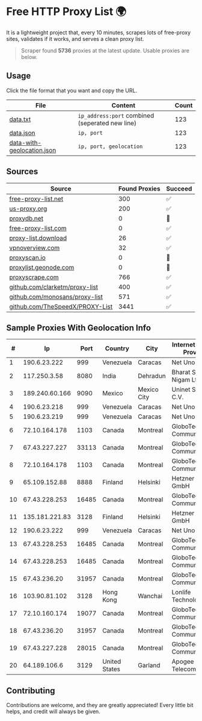 
# Free HTTP Proxy List 🌍

It is a lightweight project that, every 10 minutes, scrapes lots of free-proxy sites, validates if it works, and serves a clean proxy list.


> Scraper found **5736** proxies at the latest update. Usable proxies are below.

## Usage

Click the file format that you want and copy the URL.


|File|Content|Count|
|----|-------|-----|
|[data.txt](https://raw.githubusercontent.com/themiralay/Proxy-List-World/master/data.txt)|`ip_address:port` combined (seperated new line)|123|
|[data.json](https://raw.githubusercontent.com/themiralay/Proxy-List-World/master/data.json)|`ip, port`|123|
|[data-with-geolocation.json](https://raw.githubusercontent.com/themiralay/Proxy-List-World/master/data-with-geolocation.json)|`ip, port, geolocation`|123|

## Sources

|Source|Found Proxies|Succeed|
|------|-------------|-------|
|[free-proxy-list.net](https://free-proxy-list.net)|300|✅|
|[us-proxy.org](https://www.us-proxy.org)|200|✅|
|[proxydb.net](http://proxydb.net)|0|🚫|
|[free-proxy-list.com](https://free-proxy-list.com/?page=&port=&type%5B%5D=http&type%5B%5D=https&up_time=0&search=Search)|0|✅|
|[proxy-list.download](https://www.proxy-list.download/HTTP)|26|✅|
|[vpnoverview.com](https://vpnoverview.com/privacy/anonymous-browsing/free-proxy-servers)|32|✅|
|[proxyscan.io](https://www.proxyscan.io)|0|🚫|
|[proxylist.geonode.com](https://proxylist.geonode.com/api/proxy-list?limit=300&page=1&sort_by=lastChecked&sort_type=desc&protocols=http,https)|0|🚫|
|[proxyscrape.com](https://api.proxyscrape.com/v2/?request=displayproxies&protocol=http&timeout=10000&country=all&ssl=all&anonymity=all)|766|✅|
|[github.com/clarketm/proxy-list](https://raw.githubusercontent.com/clarketm/proxy-list/master/proxy-list-raw.txt)|400|✅|
|[github.com/monosans/proxy-list](https://raw.githubusercontent.com/monosans/proxy-list/main/proxies/http.txt)|571|✅|
|[github.com/TheSpeedX/PROXY-List](https://raw.githubusercontent.com/TheSpeedX/PROXY-List/master/http.txt)|3441|✅|


## Sample Proxies With Geolocation Info

|#|Ip|Port|Country|City|Internet Service Provider|
|-|--|----|-------|----|-------------------------|
|1|190.6.23.222|999|Venezuela|Caracas|Net Uno|
|2|117.250.3.58|8080|India|Dehradun|Bharat Sanchar Nigam Ltd|
|3|189.240.60.166|9090|Mexico|Mexico City|Uninet S.A. de C.V.|
|4|190.6.23.218|999|Venezuela|Caracas|Net Uno|
|5|190.6.23.219|999|Venezuela|Caracas|Net Uno|
|6|72.10.164.178|1103|Canada|Montreal|GloboTech Communications|
|7|67.43.227.227|33113|Canada|Montreal|GloboTech Communications|
|8|72.10.164.178|1103|Canada|Montreal|GloboTech Communications|
|9|65.109.152.88|8888|Finland|Helsinki|Hetzner Online GmbH|
|10|67.43.228.253|16485|Canada|Montreal|GloboTech Communications|
|11|135.181.221.83|3128|Finland|Helsinki|Hetzner Online GmbH|
|12|190.6.23.222|999|Venezuela|Caracas|Net Uno|
|13|67.43.228.253|16485|Canada|Montreal|GloboTech Communications|
|14|67.43.228.253|16485|Canada|Montreal|GloboTech Communications|
|15|67.43.236.20|31957|Canada|Montreal|GloboTech Communications|
|16|103.90.81.102|3128|Hong Kong|Wanchai|Lonlife Technology Co.|
|17|72.10.160.174|19077|Canada|Montreal|GloboTech Communications|
|18|67.43.236.20|31957|Canada|Montreal|GloboTech Communications|
|19|67.43.227.228|28015|Canada|Montreal|GloboTech Communications|
|20|64.189.106.6|3129|United States|Garland|Apogee Telecom Inc.|



## Contributing

Contributions are welcome, and they are greatly appreciated! Every
little bit helps, and credit will always be given.

